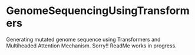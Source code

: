 # GenomeSequencingUsingTransformers
Generating mutated genome sequence using Transformers and Multiheaded Attention Mechanism.
Sorry!! ReadMe works in progress.
